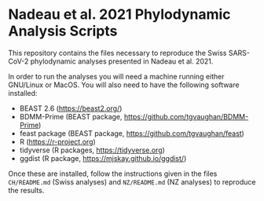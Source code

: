 # Nadeau et al. 2021 Phylodynamic Analysis Scripts

This repository contains the files necessary to reproduce the Swiss
SARS-CoV-2 phylodynamic analyses presented in Nadeau et al. 2021.

In order to run the analyses you will need a machine running
either GNU/Linux or MacOS.  You will also need to have the
following software installed:

- BEAST 2.6 (https://beast2.org/)
- BDMM-Prime (BEAST package, https://github.com/tgvaughan/BDMM-Prime)
- feast package (BEAST package, https://github.com/tgvaughan/feast)
- R (https://r-project.org)
- tidyverse (R packages, https://tidyverse.org)
- ggdist (R package, https://mjskay.github.io/ggdist/)

Once these are installed, follow the instructions given in the files
`CH/README.md` (Swiss analyses) and `NZ/README.md` (NZ analyses) to
reproduce the results.

